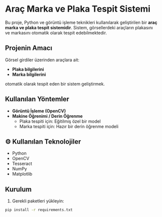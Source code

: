 # Araç Marka ve Plaka Tespit Sistemi

Bu proje, Python ve görüntü işleme teknikleri kullanılarak geliştirilen bir **araç marka ve plaka tespit sistemidir**. Sistem, görsellerdeki araçların plakasını ve markasını otomatik olarak tespit edebilmektedir.

##  Projenin Amacı

Görsel girdiler üzerinden araçlara ait:
- **Plaka bilgilerini**
- **Marka bilgilerini**

otomatik olarak tespit eden bir sistem geliştirmek.

##  Kullanılan Yöntemler

- **Görüntü İşleme (OpenCV)**
- **Makine Öğrenimi / Derin Öğrenme**
  - Plaka tespiti için: Eğitilmiş özel bir model
  - Marka tespiti için: Hazır bir derin öğrenme modeli

## ⚙ Kullanılan Teknolojiler

- Python
- OpenCV
- Tesseract
- NumPy
- Matplotlib 

##  Kurulum

1. Gerekli paketleri yükleyin:

```bash
pip install -r requirements.txt
